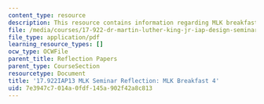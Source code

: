 ```yaml
---
content_type: resource
description: This resource contains information regarding MLK breakfast 4.
file: /media/courses/17-922-dr-martin-luther-king-jr-iap-design-seminar-january-iap-2013/7e3947c7014a0fdf145a902f42a8c813_MIT17_922IAP13_RefPapr1D.pdf
file_type: application/pdf
learning_resource_types: []
ocw_type: OCWFile
parent_title: Reflection Papers
parent_type: CourseSection
resourcetype: Document
title: '17.922IAP13 MLK Seminar Reflection: MLK Breakfast 4'
uid: 7e3947c7-014a-0fdf-145a-902f42a8c813
---
```

